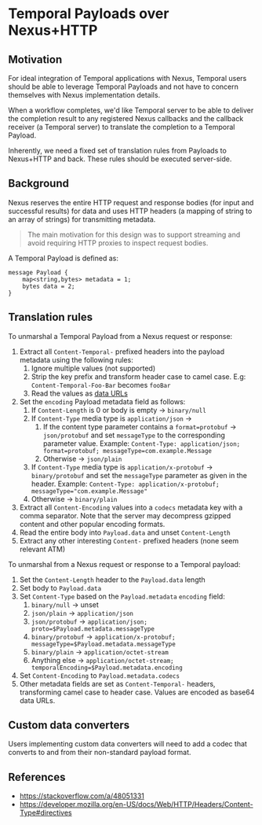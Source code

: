 # Temporal Payloads over Nexus+HTTP

## Motivation

For ideal integration of Temporal applications with Nexus, Temporal users should be able to leverage Temporal Payloads
and not have to concern themselves with Nexus implementation details.

When a workflow completes, we'd like Temporal server to be able to deliver the completion result to any registered Nexus
callbacks and the callback receiver (a Temporal server) to translate the completion to a Temporal Payload.

Inherently, we need a fixed set of translation rules from Payloads to Nexus+HTTP and back. These rules should be
executed server-side.

## Background

Nexus reserves the entire HTTP request and response bodies (for input and successful results) for data and uses HTTP
headers (a mapping of string to an array of strings) for transmitting metadata.

> The main motivation for this design was to support streaming and avoid requiring HTTP proxies to inspect request
> bodies.

A Temporal Payload is defined as:

```proto3
message Payload {
    map<string,bytes> metadata = 1;
    bytes data = 2;
}
```

## Translation rules

To unmarshal a Temporal Payload from a Nexus request or response:

1. Extract all `Content-Temporal-` prefixed headers into the payload metadata using the following rules:
   1. Ignore multiple values (not supported)
   2. Strip the key prefix and transform header case to camel case. E.g: `Content-Temporal-Foo-Bar` becomes `fooBar`
   3. Read the values as [data URLs](https://developer.mozilla.org/en-US/docs/Web/HTTP/Basics_of_HTTP/Data_URLs)
2. Set the `encoding` Payload metadata field as follows:
   1. If `Content-Length` is 0 or body is empty → `binary/null`
   2. If `Content-Type` media type is `application/json` →
      1. If the content type parameter contains a `format=protobuf` → `json/protobuf` and set `messageType` to the corresponding parameter value.
         Example: `Content-Type: application/json; format=protobuf; messageType=com.example.Message`
      2. Otherwise → `json/plain`
   3. If `Content-Type` media type is `application/x-protobuf` → `binary/protobuf` and set the `messageType` parameter as given in the header.
      Example: `Content-Type: application/x-protobuf; messageType="com.example.Message"`
   4. Otherwise → `binary/plain`
3. Extract all `Content-Encoding` values into a `codecs` metadata key with a comma separator. Note that the server may
   decompress gzipped content and other popular encoding formats.
4. Read the entire body into `Payload.data` and unset `Content-Length`
5. Extract any other interesting `Content-` prefixed headers (none seem relevant ATM)

To unmarshal from a Nexus request or response to a Temporal payload:

1. Set the `Content-Length` header to the `Payload.data` length
2. Set body to `Payload.data`
3. Set `Content-Type` based on the `Payload.metadata` `encoding` field:
   1. `binary/null` → unset
   2. `json/plain` → `application/json`
   3. `json/protobuf` → `application/json; proto=$Payload.metadata.messageType`
   4. `binary/protobuf` → `application/x-protobuf; messageType=$Payload.metadata.messageType`
   5. `binary/plain` → `application/octet-stream`
   6. Anything else → `application/octet-stream; temporalEncoding=$Payload.metadata.encoding`
4. Set `Content-Encoding` to `Payload.metadata.codecs`
5. Other metadata fields are set as `Content-Temporal-` headers, transforming camel case to header case. Values are encoded as base64 data URLs.

## Custom data converters

Users implementing custom data converters will need to add a codec that converts to and from their non-standard payload format.

## References

- https://stackoverflow.com/a/48051331
- https://developer.mozilla.org/en-US/docs/Web/HTTP/Headers/Content-Type#directives

